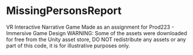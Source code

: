 # MissingPersonsReport
VR Interactive Narrative Game
Made as an assignment for Prod223 - Immersive Game Design
WARNING:
Some of the assets were downloaded for free from the Unity asset store, DO NOT redistribute any assets or any part of this code, it is for illustrative purposes only.

